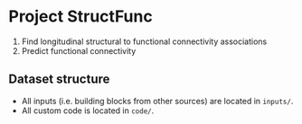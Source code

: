 # Project StructFunc

1. Find longitudinal structural to functional connectivity associations
2. Predict functional connectivity

## Dataset structure

- All inputs (i.e. building blocks from other sources) are located in
  `inputs/`.
- All custom code is located in `code/`.
